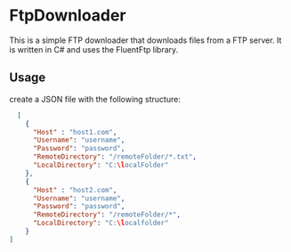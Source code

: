 # FtpDownloader
This is a simple FTP downloader that downloads files from a FTP server. It is written in C# and uses the FluentFtp library.

## Usage
create a JSON file with the following structure:

```json
  [
    {
      "Host" : "host1.com",
      "Username": "username",
      "Password": "password",
      "RemoteDirectory": "/remoteFolder/*.txt",
      "LocalDirectory": "C:\localFolder"
    },
    {
      "Host" : "host2.com",
      "Username": "username",
      "Password": "password",
      "RemoteDirectory": "/remoteFolder/*",
      "LocalDirectory": "C:\localfolder"
    }
]
```